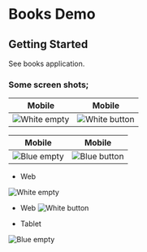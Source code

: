 # Books Demo

## Getting Started

See books application.


### Some screen shots;
Mobile|Mobile
:----------------------------:|:----------------------------:
![White empty](https://res.cloudinary.com/dlzwvem1a/image/upload/v1655381961/books_demo/Screenshot_1655376893_eviugm.png)|![White button](https://res.cloudinary.com/dlzwvem1a/image/upload/v1655381959/books_demo/Screenshot_1655376887_wjzees.png) 


Mobile |Mobile
:----------------------------:|:----------------------------:
![Blue empty](https://res.cloudinary.com/dlzwvem1a/image/upload/v1655381959/books_demo/Screenshot_1655380211_cafc83.png)|![Blue button](https://res.cloudinary.com/dlzwvem1a/image/upload/v1655381960/books_demo/Screenshot_1655380217_gn4aen.png)





- Web

 ![White empty](https://res.cloudinary.com/dlzwvem1a/image/upload/v1655381961/books_demo/web2_gdzqp1.png)
 
 
- Web
 ![White button](https://res.cloudinary.com/dlzwvem1a/image/upload/v1655381961/books_demo/web3_wagvnl.png)

- Tablet

 ![Blue empty](https://res.cloudinary.com/dlzwvem1a/image/upload/v1655381960/books_demo/tablet_vdqgah.png)


